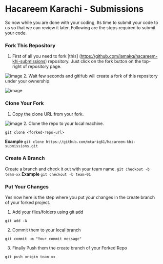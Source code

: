 # Hacareem Karachi - Submissions

So now while you are done with your coding, Its time to submit your code to us so that we can review it later.
Following are the steps required to submit your code.

### Fork This Repository

1. First of all you need to fork [this] (https://github.com/lamakq/hacareem-khi-submissions) repository. Just click on the fork button on the top-right of repository page.

![image](https://cloud.githubusercontent.com/assets/6990963/25556059/1d232eb2-2d0f-11e7-9d6e-d95f799c37a1.png)
2. Wait few seconds and gitHub will create a fork of this repository under your ownership.

![image](https://cloud.githubusercontent.com/assets/6990963/25556095/fb137f74-2d0f-11e7-94c1-fed5da72cb9e.png)

### Clone Your Fork

1. Copy the clone URL from your fork.

![image](https://cloud.githubusercontent.com/assets/6990963/25556156/4125624c-2d11-11e7-9c9e-cd61b8afc683.png)
2. Clone the repo to your local machine.

`git clone <forked-repo-url>`

**Example**
`git clone https://github.com/mtariq61/hacareem-khi-submissions.git`

### Create A Branch

Create a branch and check it out with your team name.
`git checkout -b team-xx`
**Example**
`git checkout -b team-01`

### Put Your Changes

Yes now here is the step where you put your changes in the create branch of your forked project.

1. Add your files/folders using git add

`git add -A`

2. Commit them to your local branch

`git commit -m "Your commit message"`

3. Finally Push them the create branch of your Forked Repo

`git push origin team-xx`
